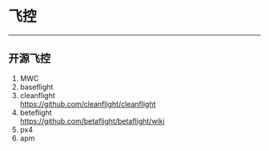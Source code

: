 # 飞控
***
## 开源飞控  
1. MWC  
2. baseflight
3. cleanflight  
https://github.com/cleanflight/cleanflight
4. beteflight  
https://github.com/betaflight/betaflight/wiki
5. px4
6. apm
